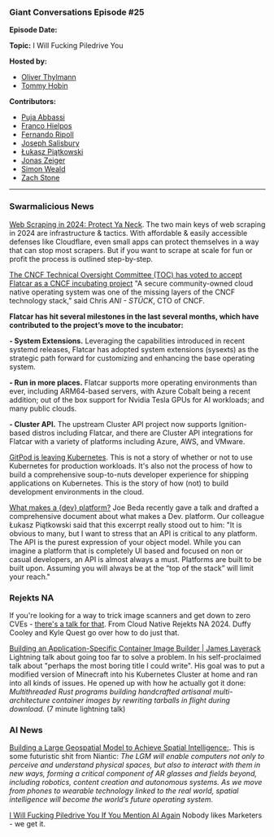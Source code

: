 ### Giant Conversations Episode #25

**Episode Date:**

**Topic:** I Will Fucking Piledrive You

**Hosted by:** 

* [Oliver Thylmann](https://twitter.com/othylmann)
* [Tommy Hobin](https://twitter.com/tommyhobin)

**Contributors:**

* [Puja Abbassi](https://bsky.app/profile/puja.dev)
* [Franco Hielpos](https://www.linkedin.com/in/fhielpos/)
* [Fernando Ripoll](https://github.com/pipo02mix)
* [Joseph Salisbury](https://twitter.com/salisbury_joe)
* [Łukasz Piątkowski](https://www.linkedin.com/in/lukaszpiatkowski/)
* [Jonas Zeiger](https://github.com/lyind)
* [Simon Weald](https://twitter.com/glitchcrab/)
* [Zach Stone](https://www.linkedin.com/in/zstonesecurity/)
------------------------------------------------------------------------------------------------------------------------------


### Swarmalicious News 

[Web Scraping in 2024: Protect Ya Neck](https://x.com/tunahorse21/status/1844589100608668035?s=61). The two main keys of web scraping in 2024 are infrastructure & tactics. With affordable & easily accessible defenses like Cloudflare, even small apps can protect themselves in a way that can stop most scrapers. But if you want to scrape at scale for fun or profit the process is outlined step-by-step.

[The CNCF Technical Oversight Committee (TOC) has voted to accept Flatcar as a CNCF incubating project](https://www.cncf.io/blog/2024/10/29/flatcar-brings-container-linux-to-the-cncf-incubator/) "A secure community-owned cloud native operating system was one of the missing layers of the CNCF technology stack,” said Chris _ANI - STÜCK_, CTO of CNCF. 

**Flatcar has hit several milestones in the last several months, which have contributed to the project’s move to the incubator:**

**- System Extensions.** Leveraging the capabilities introduced in recent systemd releases, Flatcar has adopted system extensions (sysexts) as the strategic path forward for customizing and enhancing the base operating system.

**- Run in more places.** Flatcar supports more operating environments than ever, including ARM64-based servers, with Azure Cobalt being a recent addition; out of the box support for Nvidia Tesla GPUs for AI workloads; and many public clouds.

**- Cluster API.** The upstream Cluster API project now supports Ignition-based distros including Flatcar, and there are Cluster API integrations for Flatcar with a variety of platforms including Azure, AWS, and VMware. 

[GitPod is leaving Kubernetes](https://www.gitpod.io/blog/we-are-leaving-kubernetes). This is not a story of whether or not to use Kubernetes for production workloads. It's also not the process of how to build a comprehensive soup-to-nuts developer experience for shipping applications on Kubernetes. This is the story of how (not) to build development environments in the cloud.

[What makes a {dev} platform?](https://docs.google.com/document/d/1-T9xopIN-SCzQPQPCCMQi3gLecWJolDVewYQAEQSR4g/edit?tab=t.0) Joe Beda recently gave a talk and drafted a comprehensive document about what makes a Dev. platform. Our colleague Łukasz Piątkowski said that this excerrpt really stood out to him: "It is obvious to many, but I want to stress that an API is critical to any platform. The API is the purest expression of your object model. While you can imagine a platform that is completely UI based and focused on non or casual developers, an API is almost always a must.  Platforms are built to be built upon.  Assuming you will always be at the “top of the stack” will limit your reach."

### Rejekts NA

If you're looking for a way to trick image scanners and get down to zero CVEs - [there's a talk for that](https://www.youtube.com/live/mtWPvbmlMFw?si=Dt-zC_dk9SlvCr0G&t=1013). From Cloud Native Rejekts NA 2024. Duffy Cooley and Kyle Quest go over how to do just that. 

[Building an Application-Specific Container Image Builder | James Laverack](https://www.youtube.com/watch?v=NAgxyyL-7LI) Lightning talk about going too far to solve a problem. In his self-proclaimed talk about "perhaps the most boring title I could write". His goal was to put a modified version of Minecraft into his Kubernetes Cluster at home and ran into all kinds of issues. He opened up with how he actually got it done: _Multithreaded Rust programs building handcrafted artisanal multi-architecture container images by rewriting tarballs in flight during download._ (7 minute lightning talk)

### AI News

[Building a Large Geospatial Model to Achieve Spatial Intelligence:](https://nianticlabs.com/news/largegeospatialmodel). This is some futuristic shit from Niantic: _The LGM will enable computers not only to perceive and understand physical spaces, but also to interact with them in new ways, forming a critical component of AR glasses and fields beyond, including robotics, content creation and autonomous systems. As we move from phones to wearable technology linked to the real world, spatial intelligence will become the world’s future operating system._

[I Will Fucking Piledrive You If You Mention AI Again](https://ludic.mataroa.blog/blog/i-will-fucking-piledrive-you-if-you-mention-ai-again/) Nobody likes Marketers - we get it.


